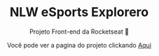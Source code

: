 <h1 align="center">NLW eSports Explorero</h1>
<p align="center"> Projeto Front-end da Rocketseat 🚀</p>
<p align=center> Você pode ver a pagina do projeto clickando <a href="https://p3dr0paul0.github.io/nlw-explorer/"> Aqui </p>
